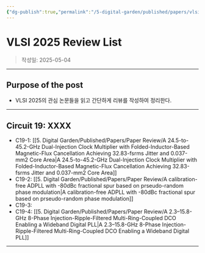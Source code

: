 ```yaml
---
{"dg-publish":true,"permalink":"/5-digital-garden/published/papers/vlsi-2025-review-list/","created":"2025-09-11T13:47:06.200+09:00"}
---
```



# VLSI 2025 Review List

> 작성일: 2025-05-04

----
## Purpose of the post
- VLSI 2025의 관심 논문들을 읽고 간단하게 리뷰를 작성하여 정리한다.



--------------
## Circuit 19: XXXX
- C19-1: [[5. Digital Garden/Published/Papers/Paper Review/A 24.5-to-45.2-GHz Dual-Injection Clock Multiplier with Folded-Inductor-Based Magnetic-Flux Cancellation Achieving 32.83-fsrms Jitter and 0.037-mm2 Core Area\|A 24.5-to-45.2-GHz Dual-Injection Clock Multiplier with Folded-Inductor-Based Magnetic-Flux Cancellation Achieving 32.83-fsrms Jitter and 0.037-mm2 Core Area]]
- C19-2: [[5. Digital Garden/Published/Papers/Paper Review/A calibration-free ADPLL with -80dBc fractional spur based on prseudo-random phase modulation\|A calibration-free ADPLL with -80dBc fractional spur based on prseudo-random phase modulation]]
- C19-3:
- C19-4: [[5. Digital Garden/Published/Papers/Paper Review/A 2.3–15.8-GHz 8-Phase Injection-Ripple-Filtered Multi-Ring-Coupled DCO Enabling a Wideband Digital PLL\|A 2.3–15.8-GHz 8-Phase Injection-Ripple-Filtered Multi-Ring-Coupled DCO Enabling a Wideband Digital PLL]]



------------